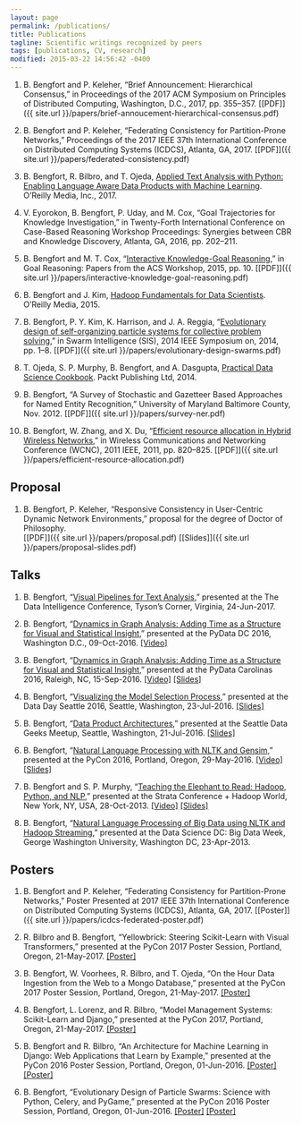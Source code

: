 ```yaml
---
layout: page
permalink: /publications/
title: Publications
tagline: Scientific writings recognized by peers
tags: [publications, CV, research]
modified: 2015-03-22 14:56:42 -0400
---
```


1. B. Bengfort and P. Keleher, “Brief Announcement: Hierarchical Consensus,” in Proceedings of the 2017 ACM Symposium on Principles of Distributed Computing, Washington, D.C., 2017, pp. 355–357. [[PDF]]({{ site.url }}/papers/brief-annoucement-hierarchical-consensus.pdf)

2. B. Bengfort and P. Keleher, “Federating Consistency for Partition-Prone Networks,” Proceedings of the 2017 IEEE 37th International Conference on Distributed Computing Systems (ICDCS), Atlanta, GA, 2017. [[PDF]]({{ site.url }}/papers/federated-consistency.pdf)

3. B. Bengfort, R. Bilbro, and T. Ojeda, [Applied Text Analysis with Python: Enabling Language Aware Data Products with Machine Learning](http://shop.oreilly.com/product/0636920052555.do). O’Reilly Media, Inc., 2017.

4. V. Eyorokon, B. Bengfort, P. Uday, and M. Cox, “Goal Trajectories for Knowledge Investigation,” in Twenty-Forth International Conference on Case-Based Reasoning Workshop Proceedings: Synergies between CBR and Knowledge Discovery, Atlanta, GA, 2016, pp. 202–211.

5. B. Bengfort and M. T. Cox, “[Interactive Knowledge-Goal Reasoning](http://www.cc.gatech.edu/~svattam/goal-reasoning/papers.html),” in Goal Reasoning: Papers from the ACS Workshop, 2015, pp. 10. [[PDF]]({{ site.url }}/papers/interactive-knowledge-goal-reasoning.pdf)

6. B. Bengfort and J. Kim, [Hadoop Fundamentals for Data Scientists](http://shop.oreilly.com/product/0636920035183.do). O’Reilly Media, 2015.

7. B. Bengfort, P. Y. Kim, K. Harrison, and J. A. Reggia, “[Evolutionary design of self-organizing particle systems for collective problem solving](http://ieeexplore.ieee.org/xpl/articleDetails.jsp?arnumber=7011790&punumber%3D6999010%26sortType%3Dasc_p_Sequence%26filter%3DAND%28p_IS_Number%3A7011763%29%26pageNumber%3D2),” in Swarm Intelligence (SIS), 2014 IEEE Symposium on, 2014, pp. 1–8. [[PDF]]({{ site.url }}/papers/evolutionary-design-swarms.pdf)

8. T. Ojeda, S. P. Murphy, B. Bengfort, and A. Dasgupta, [Practical Data Science Cookbook](https://www.packtpub.com/big-data-and-business-intelligence/practical-data-science-cookbook). Packt Publishing Ltd, 2014.

9. B. Bengfort, “A Survey of Stochastic and Gazetteer Based Approaches for Named Entity Recognition,” University of Maryland Baltimore County, Nov. 2012. [[PDF]]({{ site.url }}/papers/survey-ner.pdf)

10. B. Bengfort, W. Zhang, and X. Du, “[Efficient resource allocation in Hybrid Wireless Networks](http://ieeexplore.ieee.org/xpl/login.jsp?tp=&arnumber=5779238&url=http%3A%2F%2Fieeexplore.ieee.org%2Fxpls%2Fabs_all.jsp%3Farnumber%3D5779238),” in Wireless Communications and Networking Conference (WCNC), 2011 IEEE, 2011, pp. 820–825. [[PDF]]({{ site.url }}/papers/efficient-resource-allocation.pdf)

## Proposal

1. B. Bengfort, P. Keleher, “Responsive Consistency in User-Centric Dynamic Network Environments,” proposal for the degree of Doctor of Philosophy. <br /> [[PDF]]({{ site.url }}/papers/proposal.pdf) [[Slides]]({{ site.url }}/papers/proposal-slides.pdf)

## Talks

1. B. Bengfort, “[Visual Pipelines for Text Analysis](https://speakerdeck.com/dataintelligence/visual-pipelines-for-text-analysis),” presented at the The Data Intelligence Conference, Tyson’s Corner, Virginia, 24-Jun-2017.

2. B. Bengfort, “[Dynamics in Graph Analysis: Adding Time as a Structure for Visual and Statistical Insight](http://pydata.org/dc2016/schedule/presentation/36/),” presented at the PyData DC 2016, Washington D.C., 09-Oct-2016. [[Video]](https://www.youtube.com/watch?v=QhMZ1PmlJn4)

3. B. Bengfort, “[Dynamics in Graph Analysis: Adding Time as a Structure for Visual and Statistical Insight](http://pydata.org/carolinas2016/schedule/presentation/39/),” presented at the PyData Carolinas 2016, Raleigh, NC, 15-Sep-2016. [[Video]](https://www.youtube.com/watch?v=RgixxVpfXDY&t=98s) [[Slides]](http://www.slideshare.net/BenjaminBengfort/dynamics-in-graph-analysis-pydata-carolinas-2016)

4. B. Bengfort, “[Visualizing the Model Selection Process](http://datadayseattle.com/sessions),” presented at the Data Day Seattle 2016, Seattle, Washington, 23-Jul-2016. [[Slides]](http://www.slideshare.net/BenjaminBengfort/visualizing-the-model-selection-process)

5. B. Bengfort, “[Data Product Architectures](http://www.meetup.com/seattle-data-geeks/events/230377963/),” presented at the Seattle Data Geeks Meetup, Seattle, Washington, 21-Jul-2016. [[Slides]](http://www.slideshare.net/BenjaminBengfort/data-product-architectures)

6. B. Bengfort, “[Natural Language Processing with NLTK and Gensim](https://us.pycon.org/2016/schedule/presentation/1597/),” presented at the PyCon 2016, Portland, Oregon, 29-May-2016. [[Video]](https://www.youtube.com/watch?v=itKNpCPHq3I) [[Slides]](http://pycon.districtdatalabs.com/tutorial/#/title)

7. B. Bengfort and S. P. Murphy, “[Teaching the Elephant to Read: Hadoop, Python, and NLP](http://strataconf.com/stratany2013/public/schedule/detail/30806),” presented at the Strata Conference + Hadoop World, New York, NY, USA, 28-Oct-2013. [[Video]](https://youtu.be/2642kr9-cB0) [[Slides]](https://github.com/bbengfort/strata-teaching-the-elephant-to-read)

8. B. Bengfort, “[Natural Language Processing of Big Data using NLTK and Hadoop Streaming](http://www.meetup.com/Data-Science-DC/events/109386702/),” presented at the Data Science DC: Big Data Week, George Washington University, Washington DC, 23-Apr-2013.

## Posters

1. B. Bengfort and P. Keleher, “Federating Consistency for Partition-Prone Networks,” Poster Presented at 2017 IEEE 37th International Conference on Distributed Computing Systems (ICDCS), Atlanta, GA, 2017. [[Poster]]({{ site.url }}/papers/icdcs-federated-poster.pdf)

2. R. Bilbro and B. Bengfort, “Yellowbrick: Steering Scikit-Learn with Visual Transformers,” presented at the PyCon 2017 Poster Session, Portland, Oregon, 21-May-2017. [[Poster]](http://pycon.districtdatalabs.com/posters/yellow-brick.pdf)

3. B. Bengfort, W. Voorhees, R. Bilbro, and T. Ojeda, “On the Hour Data Ingestion from the Web to a Mongo Database,” presented at the PyCon 2017 Poster Session, Portland, Oregon, 21-May-2017. [[Poster]](http://pycon.districtdatalabs.com/posters/Baileen.pdf)

4. B. Bengfort, L. Lorenz, and R. Bilbro, “Model Management Systems: Scikit-Learn and Django,” presented at the PyCon 2017, Portland, Oregon, 21-May-2017. [[Poster]](http://pycon.districtdatalabs.com/posters/discourse.pdf)

5. B. Bengfort and R. Bilbro, “An Architecture for Machine Learning in Django: Web Applications that Learn by Example,” presented at the PyCon 2016 Poster Session, Portland, Oregon, 01-Jun-2016. [[Poster]](http://pycon.districtdatalabs.com/posters/machine-learning/horizontal/ddl-machine-learning-print.pdf) [[Poster]](http://pycon.districtdatalabs.com/posters/machine-learning/vertical/ddl-machine-learning-vert.pdf)

6. B. Bengfort, “Evolutionary Design of Particle Swarms: Science with Python, Celery, and PyGame,” presented at the PyCon 2016 Poster Session, Portland, Oregon, 01-Jun-2016. [[Poster]](http://pycon.districtdatalabs.com/posters/python-for-science/horizontal/ddl-python-for-science-horz-print.pdf) [[Poster]](http://pycon.districtdatalabs.com/posters/python-for-science/vertical/ddl-python-for-science-print.pdf)
